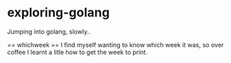 exploring-golang
================

Jumping into golang, slowly..

== whichweek ==
I find myself wanting to know which week it was, so over coffee I learnt a litle how to get the week to print.

